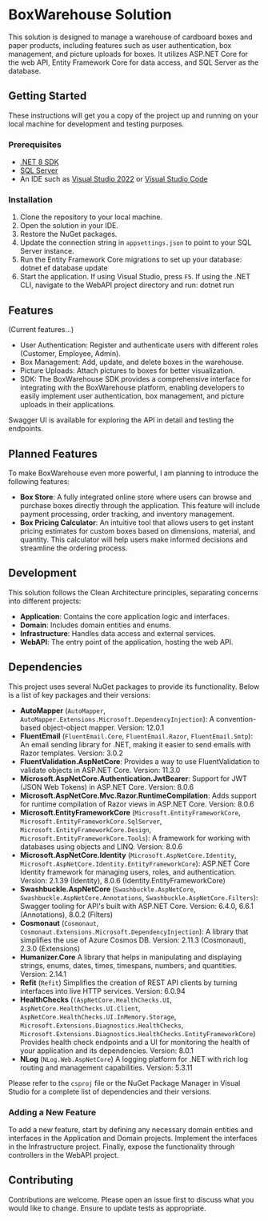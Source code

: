 # BoxWarehouse Solution

This solution is designed to manage a warehouse of cardboard boxes and paper products, including features such as user authentication, box management, and picture uploads for boxes. 
It utilizes ASP.NET Core for the web API, Entity Framework Core for data access, and SQL Server as the database.

## Getting Started

These instructions will get you a copy of the project up and running on your local machine for development and testing purposes.

### Prerequisites

- [.NET 8 SDK](https://dotnet.microsoft.com/download)
- [SQL Server](https://www.microsoft.com/en-us/sql-server/sql-server-downloads)
- An IDE such as [Visual Studio 2022](https://visualstudio.microsoft.com/vs/) or [Visual Studio Code](https://code.visualstudio.com/)

### Installation

1. Clone the repository to your local machine.
2. Open the solution in your IDE.
3. Restore the NuGet packages.
4. Update the connection string in `appsettings.json` to point to your SQL Server instance.
5. Run the Entity Framework Core migrations to set up your database: dotnet ef database update
6. Start the application. If using Visual Studio, press `F5`. If using the .NET CLI, navigate to the WebAPI project directory and run: dotnet run

## Features

(Current features...)

- User Authentication: Register and authenticate users with different roles (Customer, Employee, Admin).
- Box Management: Add, update, and delete boxes in the warehouse.
- Picture Uploads: Attach pictures to boxes for better visualization.
- SDK: The BoxWarehouse SDK provides a comprehensive interface for integrating with the BoxWarehouse platform, enabling developers to easily implement user authentication, box management, and picture uploads in their applications.

Swagger UI is available for exploring the API in detail and testing the endpoints.

## Planned Features

To make BoxWarehouse even more powerful, I am planning to introduce the following features:

- **Box Store**:  A fully integrated online store where users can browse and purchase boxes directly through the application. 
                  This feature will include payment processing, order tracking, and inventory management.
- **Box Pricing Calculator**: An intuitive tool that allows users to get instant pricing estimates for custom boxes based on dimensions, material, and quantity. 
                  This calculator will help users make informed decisions and streamline the ordering process.

## Development

This solution follows the Clean Architecture principles, separating concerns into different projects:

- **Application**: Contains the core application logic and interfaces.
- **Domain**: Includes domain entities and enums.
- **Infrastructure**: Handles data access and external services.
- **WebAPI**: The entry point of the application, hosting the web API.

## Dependencies

This project uses several NuGet packages to provide its functionality. Below is a list of key packages and their versions:

- **AutoMapper** (`AutoMapper`, `AutoMapper.Extensions.Microsoft.DependencyInjection`): A convention-based object-object mapper. Version: 12.0.1
- **FluentEmail** (`FluentEmail.Core`, `FluentEmail.Razor`, `FluentEmail.Smtp`): An email sending library for .NET, making it easier to send emails with Razor templates. Version: 3.0.2
- **FluentValidation.AspNetCore**: Provides a way to use FluentValidation to validate objects in ASP.NET Core. Version: 11.3.0
- **Microsoft.AspNetCore.Authentication.JwtBearer**: Support for JWT (JSON Web Tokens) in ASP.NET Core. Version: 8.0.6
- **Microsoft.AspNetCore.Mvc.Razor.RuntimeCompilation**: Adds support for runtime compilation of Razor views in ASP.NET Core. Version: 8.0.6
- **Microsoft.EntityFrameworkCore** (`Microsoft.EntityFrameworkCore`, `Microsoft.EntityFrameworkCore.SqlServer`, `Microsoft.EntityFrameworkCore.Design`, `Microsoft.EntityFrameworkCore.Tools`): A framework for working with databases using objects and LINQ. Version: 8.0.6
- **Microsoft.AspNetCore.Identity** (`Microsoft.AspNetCore.Identity`, `Microsoft.AspNetCore.Identity.EntityFrameworkCore`): ASP.NET Core Identity framework for managing users, roles, and authentication. Version: 2.1.39 (Identity), 8.0.6 (Identity.EntityFrameworkCore)
- **Swashbuckle.AspNetCore** (`Swashbuckle.AspNetCore`, `Swashbuckle.AspNetCore.Annotations`, `Swashbuckle.AspNetCore.Filters`): Swagger tooling for API's built with ASP.NET Core. Version: 6.4.0, 6.6.1 (Annotations), 8.0.2 (Filters)
- **Cosmonaut** (`Cosmonaut`, `Cosmonaut.Extensions.Microsoft.DependencyInjection`): A library that simplifies the use of Azure Cosmos DB. Version: 2.11.3 (Cosmonaut), 2.3.0 (Extensions)
- **Humanizer.Core** A library that helps in manipulating and displaying strings, enums, dates, times, timespans, numbers, and quantities. Version: 2.14.1
- **Refit** (`Refit`) Simplifies the creation of REST API clients by turning interfaces into live HTTP services. Version: 6.0.94
- **HealthChecks** (`(AspNetCore.HealthChecks.UI`, `AspNetCore.HealthChecks.UI.Client`, `AspNetCore.HealthChecks.UI.InMemory.Storage`, `Microsoft.Extensions.Diagnostics.HealthChecks`, `Microsoft.Extensions.Diagnostics.HealthChecks.EntityFrameworkCore`) Provides health check endpoints and a UI for monitoring the health of your application and its dependencies. Version: 8.0.1
- **NLog** (`NLog.Web.AspNetCore`) A logging platform for .NET with rich log routing and management capabilities. Version: 5.3.11

Please refer to the `csproj` file or the NuGet Package Manager in Visual Studio for a complete list of dependencies and their versions.

### Adding a New Feature

To add a new feature, start by defining any necessary domain entities and interfaces in the Application and Domain projects. 
Implement the interfaces in the Infrastructure project. Finally, expose the functionality through controllers in the WebAPI project.

## Contributing

Contributions are welcome. Please open an issue first to discuss what you would like to change. Ensure to update tests as appropriate.
